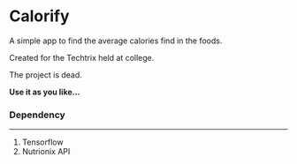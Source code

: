 # Calorify

A simple app to find the average calories find in the foods.

Created for the Techtrix held at college. 

The project is dead.

**Use it as you like...**

### Dependency
----------------------------
1. Tensorflow
2. Nutrionix API

